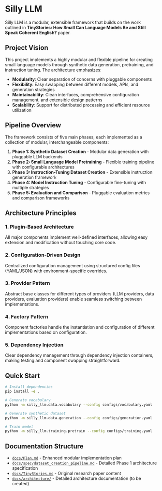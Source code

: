 # Silly LLM

Silly LLM is a modular, extensible framework that builds on the work outlined in **TinyStories: How Small Can Language Models Be and Still Speak Coherent English?** paper.

## Project Vision

This project implements a highly modular and flexible pipeline for creating small language models through synthetic data generation, pretraining, and instruction tuning. The architecture emphasizes:

- **Modularity**: Clear separation of concerns with pluggable components
- **Flexibility**: Easy swapping between different models, APIs, and generation strategies
- **Maintainability**: Clean interfaces, comprehensive configuration management, and extensible design patterns
- **Scalability**: Support for distributed processing and efficient resource utilization

## Pipeline Overview

The framework consists of five main phases, each implemented as a collection of modular, interchangeable components:

1. **Phase 1: Synthetic Dataset Creation** - Modular data generation with pluggable LLM backends
2. **Phase 2: Small Language Model Pretraining** - Flexible training pipeline with configurable architectures
3. **Phase 3: Instruction-Tuning Dataset Creation** - Extensible instruction generation framework
4. **Phase 4: Model Instruction Tuning** - Configurable fine-tuning with multiple strategies
5. **Phase 5: Evaluation and Comparison** - Pluggable evaluation metrics and comparison frameworks

## Architecture Principles

### 1. Plugin-Based Architecture
All major components implement well-defined interfaces, allowing easy extension and modification without touching core code.

### 2. Configuration-Driven Design
Centralized configuration management using structured config files (YAML/JSON) with environment-specific overrides.

### 3. Provider Pattern
Abstract base classes for different types of providers (LLM providers, data providers, evaluation providers) enable seamless switching between implementations.

### 4. Factory Pattern
Component factories handle the instantiation and configuration of different implementations based on configuration.

### 5. Dependency Injection
Clear dependency management through dependency injection containers, making testing and component swapping straightforward.

## Quick Start

```bash
# Install dependencies
pip install -e .

# Generate vocabulary
python -m silly_llm.data.vocabulary --config configs/vocabulary.yaml

# Generate synthetic dataset
python -m silly_llm.data.generation --config configs/generation.yaml

# Train model
python -m silly_llm.training.pretrain --config configs/training.yaml
```

## Documentation Structure

- [`docs/Plan.md`](docs/Plan.md) - Enhanced modular implementation plan
- [`docs/spec/dataset_creation_pipeline.md`](docs/spec/dataset_creation_pipeline.md) - Detailed Phase 1 architecture specification
- [`docs/TinyStories.md`](docs/TinyStories.md) - Original research paper content
- [`docs/architecture/`](docs/architecture/) - Detailed architecture documentation (to be created)
